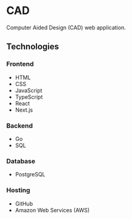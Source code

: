 # CAD

Computer Aided Design (CAD) web application.

## Technologies

### Frontend

- HTML
- CSS
- JavaScript
- TypeScript
- React
- Next.js

### Backend

- Go
- SQL

### Database

- PostgreSQL

### Hosting

- GitHub
- Amazon Web Services (AWS)
